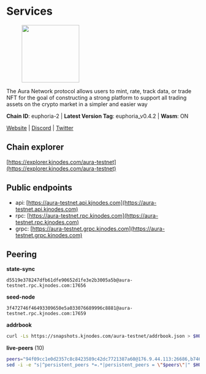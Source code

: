 # Services

<figure><img src="https://raw.githubusercontent.com/kj89/testnet_manuals/main/pingpub/logos/aura.png" width="150" alt=""><figcaption></figcaption></figure>

The Aura Network protocol allows users to mint, rate, track data,  or trade NFT for the goal of constructing a strong platform to  support all trading assets on the crypto market in a simpler and easier way

**Chain ID**: euphoria-2 | **Latest Version Tag**: euphoria_v0.4.2 | **Wasm**: ON

[Website](https://aura.network) | [Discord](https://discord.gg/hpvF5QcWRf) | [Twitter](https://twitter.com/AuraNetworkHQ)




## Chain explorer
[https://explorer.kjnodes.com/aura-testnet](https://explorer.kjnodes.com/aura-testnet)

## Public endpoints

* api: [https://aura-testnet.api.kjnodes.com](https://aura-testnet.api.kjnodes.com)
* rpc: [https://aura-testnet.rpc.kjnodes.com](https://aura-testnet.rpc.kjnodes.com)
* grpc: [https://aura-testnet.grpc.kjnodes.com](https://aura-testnet.grpc.kjnodes.com)

## Peering

**state-sync**

```text
d5519e378247dfb61dfe90652d1fe3e2b3005a5b@aura-testnet.rpc.kjnodes.com:17656
```

**seed-node**

```text
3f472746f46493309650e5a033076689996c8881@aura-testnet.rpc.kjnodes.com:17659
```

**addrbook**
```bash
curl -Ls https://snapshots.kjnodes.com/aura-testnet/addrbook.json > $HOME/.aura/config/addrbook.json
```

**live-peers** (10)
```bash
peers="94f09cc1e0d2357c8c8423589c42dc7721387a60@176.9.44.113:26686,b746fac343aa9c93160abc8402facb09dac28bb9@144.91.66.143:29656,7bc01325a59434dffaeef624c1c5f5f7b9fc826b@135.181.215.116:27656,d5519e378247dfb61dfe90652d1fe3e2b3005a5b@65.109.68.190:17656,7812205773ac30f3d47200ac2391c79896c60135@54.254.220.113:26656,5b2758dfcbcbc19b9a0ee04c09008b67c98cd7d9@162.244.35.40:24656,0770c2687cc34d59ca62270960d3ffcad6e42cf8@65.108.233.44:21656,7cad1bcb2ad777dba21840832341f2ce14bae1a5@5.75.174.126:26656,003686d978739de9988cbfcc6e120c2db41f87b5@65.109.30.12:46656,bfef15bb8b4cbc4fb777aa33e75e6064cc1ba5bf@185.144.99.14:26656"
sed -i -e "s|^persistent_peers *=.*|persistent_peers = \"$peers\"|" $HOME/.aura/config/config.toml
```

